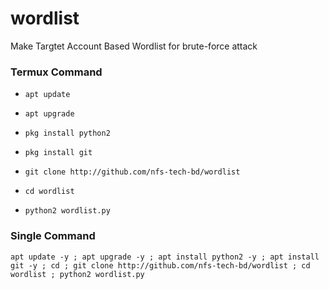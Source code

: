 # wordlist
Make Targtet Account Based Wordlist for brute-force attack 

### Termux Command



* `apt update`

* `apt upgrade`

* `pkg install python2`

* `pkg install git`

* `git clone http://github.com/nfs-tech-bd/wordlist`

* `cd wordlist`

* `python2 wordlist.py`

### Single Command

```
apt update -y ; apt upgrade -y ; apt install python2 -y ; apt install git -y ; cd ; git clone http://github.com/nfs-tech-bd/wordlist ; cd wordlist ; python2 wordlist.py
```
